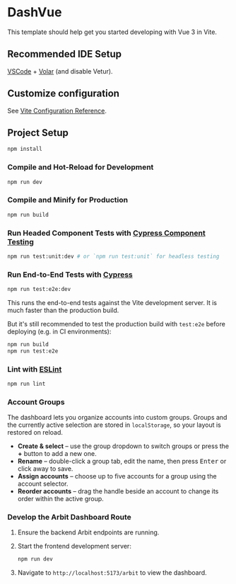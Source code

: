 # DashVue

This template should help get you started developing with Vue 3 in Vite.

## Recommended IDE Setup

[VSCode](https://code.visualstudio.com/) + [Volar](https://marketplace.visualstudio.com/items?itemName=Vue.volar) (and disable Vetur).

## Customize configuration

See [Vite Configuration Reference](https://vite.dev/config/).

## Project Setup

```sh
npm install
```

### Compile and Hot-Reload for Development

```sh
npm run dev
```

### Compile and Minify for Production

```sh
npm run build
```

### Run Headed Component Tests with [Cypress Component Testing](https://on.cypress.io/component)

```sh
npm run test:unit:dev # or `npm run test:unit` for headless testing
```

### Run End-to-End Tests with [Cypress](https://www.cypress.io/)

```sh
npm run test:e2e:dev
```

This runs the end-to-end tests against the Vite development server.
It is much faster than the production build.

But it's still recommended to test the production build with `test:e2e` before deploying (e.g. in CI environments):

```sh
npm run build
npm run test:e2e
```

### Lint with [ESLint](https://eslint.org/)

```sh
npm run lint
```

### Account Groups

The dashboard lets you organize accounts into custom groups. Groups and the
currently active selection are stored in `localStorage`, so your layout is
restored on reload.

- **Create & select** – use the group dropdown to switch groups or press the
  **+** button to add a new one.
- **Rename** – double-click a group tab, edit the name, then press
  <kbd>Enter</kbd> or click away to save.
- **Assign accounts** – choose up to five accounts for a group using the account
  selector.
- **Reorder accounts** – drag the handle beside an account to change its order
  within the active group.

### Develop the Arbit Dashboard Route

1. Ensure the backend Arbit endpoints are running.
2. Start the frontend development server:

   ```sh
   npm run dev
   ```

3. Navigate to `http://localhost:5173/arbit` to view the dashboard.
